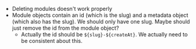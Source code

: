 - Deleting modules doesn't work properly
- Module objects contain an id (which is the slug) and a metadata object (which also has the slug). We should only have one slug. Maybe should just remove the id from the module object?
    - Actually the id should be `${slug}-${createAt}`. We actually need to be consistent about this.
